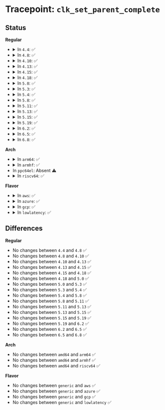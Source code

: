 # Tracepoint: <code>clk_set_parent_complete</code>

## Status
<b>Regular</b>
<ul>
<li>
<details>
<summary>In <code>4.4</code>: ✅</summary>

Event:

```c
struct trace_event_raw_clk_parent {
    struct trace_entry ent;
    u32 __data_loc_name;
    u32 __data_loc_pname;
    char __data[0];
};
```
Function:

```c
void trace_event_raw_event_clk_parent(void *__data, struct clk_core *core, struct clk_core *parent);
```
</details>
</li>
<li>
<details>
<summary>In <code>4.8</code>: ✅</summary>

Event:

```c
struct trace_event_raw_clk_parent {
    struct trace_entry ent;
    u32 __data_loc_name;
    u32 __data_loc_pname;
    char __data[0];
};
```
Function:

```c
void trace_event_raw_event_clk_parent(void *__data, struct clk_core *core, struct clk_core *parent);
```
</details>
</li>
<li>
<details>
<summary>In <code>4.10</code>: ✅</summary>

Event:

```c
struct trace_event_raw_clk_parent {
    struct trace_entry ent;
    u32 __data_loc_name;
    u32 __data_loc_pname;
    char __data[0];
};
```
Function:

```c
void trace_event_raw_event_clk_parent(void *__data, struct clk_core *core, struct clk_core *parent);
```
</details>
</li>
<li>
<details>
<summary>In <code>4.13</code>: ✅</summary>

Event:

```c
struct trace_event_raw_clk_parent {
    struct trace_entry ent;
    u32 __data_loc_name;
    u32 __data_loc_pname;
    char __data[0];
};
```
Function:

```c
void trace_event_raw_event_clk_parent(void *__data, struct clk_core *core, struct clk_core *parent);
```
</details>
</li>
<li>
<details>
<summary>In <code>4.15</code>: ✅</summary>

Event:

```c
struct trace_event_raw_clk_parent {
    struct trace_entry ent;
    u32 __data_loc_name;
    u32 __data_loc_pname;
    char __data[0];
};
```
Function:

```c
void trace_event_raw_event_clk_parent(void *__data, struct clk_core *core, struct clk_core *parent);
```
</details>
</li>
<li>
<details>
<summary>In <code>4.18</code>: ✅</summary>

Event:

```c
struct trace_event_raw_clk_parent {
    struct trace_entry ent;
    u32 __data_loc_name;
    u32 __data_loc_pname;
    char __data[0];
};
```
Function:

```c
void trace_event_raw_event_clk_parent(void *__data, struct clk_core *core, struct clk_core *parent);
```
</details>
</li>
<li>
<details>
<summary>In <code>5.0</code>: ✅</summary>

Event:

```c
struct trace_event_raw_clk_parent {
    struct trace_entry ent;
    u32 __data_loc_name;
    u32 __data_loc_pname;
    char __data[0];
};
```
Function:

```c
void trace_event_raw_event_clk_parent(void *__data, struct clk_core *core, struct clk_core *parent);
```
</details>
</li>
<li>
<details>
<summary>In <code>5.3</code>: ✅</summary>

Event:

```c
struct trace_event_raw_clk_parent {
    struct trace_entry ent;
    u32 __data_loc_name;
    u32 __data_loc_pname;
    char __data[0];
};
```
Function:

```c
void trace_event_raw_event_clk_parent(void *__data, struct clk_core *core, struct clk_core *parent);
```
</details>
</li>
<li>
<details>
<summary>In <code>5.4</code>: ✅</summary>

Event:

```c
struct trace_event_raw_clk_parent {
    struct trace_entry ent;
    u32 __data_loc_name;
    u32 __data_loc_pname;
    char __data[0];
};
```
Function:

```c
void trace_event_raw_event_clk_parent(void *__data, struct clk_core *core, struct clk_core *parent);
```
</details>
</li>
<li>
<details>
<summary>In <code>5.8</code>: ✅</summary>

Event:

```c
struct trace_event_raw_clk_parent {
    struct trace_entry ent;
    u32 __data_loc_name;
    u32 __data_loc_pname;
    char __data[0];
};
```
Function:

```c
void trace_event_raw_event_clk_parent(void *__data, struct clk_core *core, struct clk_core *parent);
```
</details>
</li>
<li>
<details>
<summary>In <code>5.11</code>: ✅</summary>

Event:

```c
struct trace_event_raw_clk_parent {
    struct trace_entry ent;
    u32 __data_loc_name;
    u32 __data_loc_pname;
    char __data[0];
};
```
Function:

```c
void trace_event_raw_event_clk_parent(void *__data, struct clk_core *core, struct clk_core *parent);
```
</details>
</li>
<li>
<details>
<summary>In <code>5.13</code>: ✅</summary>

Event:

```c
struct trace_event_raw_clk_parent {
    struct trace_entry ent;
    u32 __data_loc_name;
    u32 __data_loc_pname;
    char __data[0];
};
```
Function:

```c
void trace_event_raw_event_clk_parent(void *__data, struct clk_core *core, struct clk_core *parent);
```
</details>
</li>
<li>
<details>
<summary>In <code>5.15</code>: ✅</summary>

Event:

```c
struct trace_event_raw_clk_parent {
    struct trace_entry ent;
    u32 __data_loc_name;
    u32 __data_loc_pname;
    char __data[0];
};
```
Function:

```c
void trace_event_raw_event_clk_parent(void *__data, struct clk_core *core, struct clk_core *parent);
```
</details>
</li>
<li>
<details>
<summary>In <code>5.19</code>: ✅</summary>

Event:

```c
struct trace_event_raw_clk_parent {
    struct trace_entry ent;
    u32 __data_loc_name;
    u32 __data_loc_pname;
    char __data[0];
};
```
Function:

```c
void trace_event_raw_event_clk_parent(void *__data, struct clk_core *core, struct clk_core *parent);
```
</details>
</li>
<li>
<details>
<summary>In <code>6.2</code>: ✅</summary>

Event:

```c
struct trace_event_raw_clk_parent {
    struct trace_entry ent;
    u32 __data_loc_name;
    u32 __data_loc_pname;
    char __data[0];
};
```
Function:

```c
void trace_event_raw_event_clk_parent(void *__data, struct clk_core *core, struct clk_core *parent);
```
</details>
</li>
<li>
<details>
<summary>In <code>6.5</code>: ✅</summary>

Event:

```c
struct trace_event_raw_clk_parent {
    struct trace_entry ent;
    u32 __data_loc_name;
    u32 __data_loc_pname;
    char __data[0];
};
```
Function:

```c
void trace_event_raw_event_clk_parent(void *__data, struct clk_core *core, struct clk_core *parent);
```
</details>
</li>
<li>
<details>
<summary>In <code>6.8</code>: ✅</summary>

Event:

```c
struct trace_event_raw_clk_parent {
    struct trace_entry ent;
    u32 __data_loc_name;
    u32 __data_loc_pname;
    char __data[0];
};
```
Function:

```c
void trace_event_raw_event_clk_parent(void *__data, struct clk_core *core, struct clk_core *parent);
```
</details>
</li>
</ul>
<b>Arch</b>
<ul>
<li>
<details>
<summary>In <code>arm64</code>: ✅</summary>

Event:

```c
struct trace_event_raw_clk_parent {
    struct trace_entry ent;
    u32 __data_loc_name;
    u32 __data_loc_pname;
    char __data[0];
};
```
Function:

```c
void trace_event_raw_event_clk_parent(void *__data, struct clk_core *core, struct clk_core *parent);
```
</details>
</li>
<li>
<details>
<summary>In <code>armhf</code>: ✅</summary>

Event:

```c
struct trace_event_raw_clk_parent {
    struct trace_entry ent;
    u32 __data_loc_name;
    u32 __data_loc_pname;
    char __data[0];
};
```
Function:

```c
void trace_event_raw_event_clk_parent(void *__data, struct clk_core *core, struct clk_core *parent);
```
</details>
</li>
<li>
In <code>ppc64el</code>: Absent ⚠️
</li>
<li>
<details>
<summary>In <code>riscv64</code>: ✅</summary>

Event:

```c
struct trace_event_raw_clk_parent {
    struct trace_entry ent;
    u32 __data_loc_name;
    u32 __data_loc_pname;
    char __data[0];
};
```
Function:

```c
void trace_event_raw_event_clk_parent(void *__data, struct clk_core *core, struct clk_core *parent);
```
</details>
</li>
</ul>
<b>Flavor</b>
<ul>
<li>
<details>
<summary>In <code>aws</code>: ✅</summary>

Event:

```c
struct trace_event_raw_clk_parent {
    struct trace_entry ent;
    u32 __data_loc_name;
    u32 __data_loc_pname;
    char __data[0];
};
```
Function:

```c
void trace_event_raw_event_clk_parent(void *__data, struct clk_core *core, struct clk_core *parent);
```
</details>
</li>
<li>
<details>
<summary>In <code>azure</code>: ✅</summary>

Event:

```c
struct trace_event_raw_clk_parent {
    struct trace_entry ent;
    u32 __data_loc_name;
    u32 __data_loc_pname;
    char __data[0];
};
```
Function:

```c
void trace_event_raw_event_clk_parent(void *__data, struct clk_core *core, struct clk_core *parent);
```
</details>
</li>
<li>
<details>
<summary>In <code>gcp</code>: ✅</summary>

Event:

```c
struct trace_event_raw_clk_parent {
    struct trace_entry ent;
    u32 __data_loc_name;
    u32 __data_loc_pname;
    char __data[0];
};
```
Function:

```c
void trace_event_raw_event_clk_parent(void *__data, struct clk_core *core, struct clk_core *parent);
```
</details>
</li>
<li>
<details>
<summary>In <code>lowlatency</code>: ✅</summary>

Event:

```c
struct trace_event_raw_clk_parent {
    struct trace_entry ent;
    u32 __data_loc_name;
    u32 __data_loc_pname;
    char __data[0];
};
```
Function:

```c
void trace_event_raw_event_clk_parent(void *__data, struct clk_core *core, struct clk_core *parent);
```
</details>
</li>
</ul>

## Differences
<b>Regular</b>
<ul>
<li>
No changes between <code>4.4</code> and <code>4.8</code> ✅
</li>
<li>
No changes between <code>4.8</code> and <code>4.10</code> ✅
</li>
<li>
No changes between <code>4.10</code> and <code>4.13</code> ✅
</li>
<li>
No changes between <code>4.13</code> and <code>4.15</code> ✅
</li>
<li>
No changes between <code>4.15</code> and <code>4.18</code> ✅
</li>
<li>
No changes between <code>4.18</code> and <code>5.0</code> ✅
</li>
<li>
No changes between <code>5.0</code> and <code>5.3</code> ✅
</li>
<li>
No changes between <code>5.3</code> and <code>5.4</code> ✅
</li>
<li>
No changes between <code>5.4</code> and <code>5.8</code> ✅
</li>
<li>
No changes between <code>5.8</code> and <code>5.11</code> ✅
</li>
<li>
No changes between <code>5.11</code> and <code>5.13</code> ✅
</li>
<li>
No changes between <code>5.13</code> and <code>5.15</code> ✅
</li>
<li>
No changes between <code>5.15</code> and <code>5.19</code> ✅
</li>
<li>
No changes between <code>5.19</code> and <code>6.2</code> ✅
</li>
<li>
No changes between <code>6.2</code> and <code>6.5</code> ✅
</li>
<li>
No changes between <code>6.5</code> and <code>6.8</code> ✅
</li>
</ul>
<b>Arch</b>
<ul>
<li>
No changes between <code>amd64</code> and <code>arm64</code> ✅
</li>
<li>
No changes between <code>amd64</code> and <code>armhf</code> ✅
</li>
<li>
No changes between <code>amd64</code> and <code>riscv64</code> ✅
</li>
</ul>
<b>Flavor</b>
<ul>
<li>
No changes between <code>generic</code> and <code>aws</code> ✅
</li>
<li>
No changes between <code>generic</code> and <code>azure</code> ✅
</li>
<li>
No changes between <code>generic</code> and <code>gcp</code> ✅
</li>
<li>
No changes between <code>generic</code> and <code>lowlatency</code> ✅
</li>
</ul>
